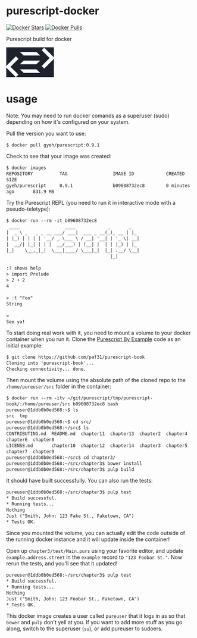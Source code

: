 # purescript-docker

[![Docker Stars](https://img.shields.io/docker/stars/gyeh/purescript.svg?maxAge=2592000)](https://hub.docker.com/r/gyeh/purescript/)
[![Docker Pulls](https://img.shields.io/docker/pulls/gyeh/purescript.svg?maxAge=2592000)](https://hub.docker.com/r/gyeh/purescript/)

Purescript build for docker

![Purescript](https://raw.githubusercontent.com/Risto-Stevcev/purescript-docker/master/logo.png)

# usage

Note: You may need to run docker comands as a superuser (sudo) depending on how it's configured on your system.

Pull the version you want to use:

```
$ docker pull gyeh/purescript:0.9.1
```

Check to see that your image was created: 

```
$ docker images
REPOSITORY          TAG                 IMAGE ID            CREATED             SIZE
gyeh/purescript     0.9.1               b09608732ec8        0 minutes ago       831.9 MB
```

Try the Purescript REPL (you need to run it in interactive mode with a pseudo-teletype):

```
$ docker run --rm -it b09608732ec8
 ____                 ____            _       _   
|  _ \ _   _ _ __ ___/ ___|  ___ _ __(_)_ __ | |_ 
| |_) | | | | '__/ _ \___ \ / __| '__| | '_ \| __|
|  __/| |_| | | |  __/___) | (__| |  | | |_) | |_ 
|_|    \__,_|_|  \___|____/ \___|_|  |_| .__/ \__|
                                       |_|        

:? shows help
> import Prelude
> 2 + 2
4

> :t "Foo"
String

> 
See ya!
```

To start doing real work with it, you need to mount a volume to your docker container when you run it. 
Clone the [Purescript By Example](https://leanpub.com/purescript/read) code as an initial example:

```
$ git clone https://github.com/paf31/purescript-book
Cloning into 'purescript-book'...
Checking connectivity... done.
```

Then mount the volume using the absolute path of the cloned repo to the `/home/pureuser/src` folder in the container:

```
$ docker run --rm -itv ~/git/purescript/tmp/purescript-book/:/home/pureuser/src b09608732ec8 bash
pureuser@1ddb0b0ed568:~$ ls
src  tmp
pureuser@1ddb0b0ed568:~$ cd src/
pureuser@1ddb0b0ed568:~/src$ ls
CONTRIBUTING.md  README.md  chapter11  chapter13  chapter2  chapter4  chapter6  chapter8
LICENSE.md       chapter10  chapter12  chapter14  chapter3  chapter5  chapter7  chapter9
pureuser@1ddb0b0ed568:~/src$ cd chapter3/
pureuser@1ddb0b0ed568:~/src/chapter3$ bower install
pureuser@1ddb0b0ed568:~/src/chapter3$ pulp build
```

It should have built successfully. You can also run the tests:

```
pureuser@1ddb0b0ed568:~/src/chapter3$ pulp test
* Build successful.
* Running tests...
Nothing
Just ("Smith, John: 123 Fake St., Faketown, CA")
* Tests OK.
```

Since you mounted the volume, you can actually edit the code outside of the running docker instance and it will update inside the container!

Open up `chapter3/test/Main.purs` using your favorite editor, and update `example.address.street` in the `example` record to `"123 Foobar St."`. Now rerun the tests, and you'll see that it updated! 

```
pureuser@1ddb0b0ed568:~/src/chapter3$ pulp test
* Build successful.
* Running tests...
Nothing
Just ("Smith, John: 123 Foobar St., Faketown, CA")
* Tests OK.
```

This docker image creates a user called `pureuser` that it logs in as so that `bower` and `pulp` don't yell at you. If you want to add more stuff as you go along, switch to the superuser (`su`), or add pureuser to sudoers.
